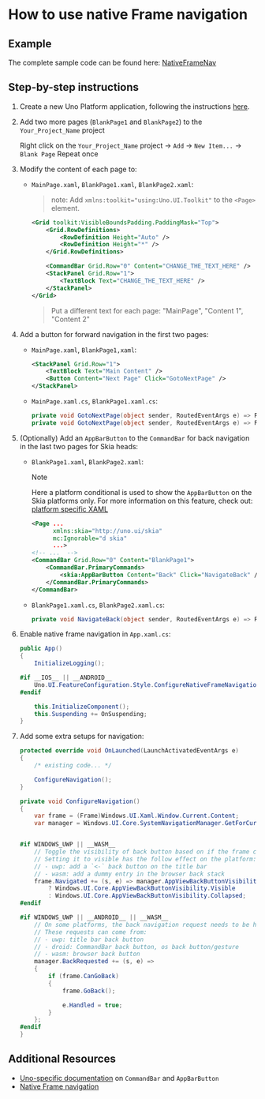 # How to use native Frame navigation

## Example
The complete sample code can be found here: [NativeFrameNav](https://github.com/unoplatform/Uno.Samples/tree/master/UI/NativeFrameNav)

## Step-by-step instructions
1. Create a new Uno Platform application, following the instructions [here](../get-started.md).
2. Add two more pages (`BlankPage1` and `BlankPage2`) to the `Your_Project_Name` project

    Right click on the `Your_Project_Name` project -> `Add` -> `New Item...` -> `Blank Page`
    Repeat once
3. Modify the content of each page to:
   - `MainPage.xaml`, `BlankPage1.xaml`, `BlankPage2.xaml`:
        > note: Add `xmlns:toolkit="using:Uno.UI.Toolkit"` to the `<Page>` element.
        ```xml
        <Grid toolkit:VisibleBoundsPadding.PaddingMask="Top">
            <Grid.RowDefinitions>
                <RowDefinition Height="Auto" />
                <RowDefinition Height="*" />
            </Grid.RowDefinitions>

            <CommandBar Grid.Row="0" Content="CHANGE_THE_TEXT_HERE" />
            <StackPanel Grid.Row="1">
                <TextBlock Text="CHANGE_THE_TEXT_HERE" />
            </StackPanel>
        </Grid>
        ```
        > Put a different text for each page: "MainPage", "Content 1", "Content 2"
4. Add a button for forward navigation in the first two pages:
    - `MainPage.xaml`, `BlankPage1,xaml`:
        ```xml
        <StackPanel Grid.Row="1">
            <TextBlock Text="Main Content" />
            <Button Content="Next Page" Click="GotoNextPage" />
        </StackPanel>
        ```
    - `MainPage.xaml.cs`, `BlankPage1.xaml.cs`:
        ```cs
        private void GotoNextPage(object sender, RoutedEventArgs e) => Frame.Navigate(typeof(BlankPage1)); // in MainPage
        private void GotoNextPage(object sender, RoutedEventArgs e) => Frame.Navigate(typeof(BlankPage2)); // in BlankPage1
        ```
5. (Optionally) Add an `AppBarButton` to the `CommandBar` for back navigation in the last two pages for Skia heads:
    - `BlankPage1.xaml`, `BlankPage2.xaml`:
        > [!NOTE]
        > Here a platform conditional is used to show the `AppBarButton` on the Skia platforms only. For more information on this feature, check out: [platform specific XAML](../platform-specific-xaml.md)
        ```xml
        <Page ...
              xmlns:skia="http://uno.ui/skia"
              mc:Ignorable="d skia"
              ...>
        <!-- ...  -->
        <CommandBar Grid.Row="0" Content="BlankPage1">
			<CommandBar.PrimaryCommands>
				<skia:AppBarButton Content="Back" Click="NavigateBack" />
			</CommandBar.PrimaryCommands>
		</CommandBar>
    - `BlankPage1.xaml.cs`, `BlankPage2.xaml.cs`:
        ```cs
        private void NavigateBack(object sender, RoutedEventArgs e) => Frame.GoBack(); // in both pages
        ```

6. Enable native frame navigation in `App.xaml.cs`:
    ```cs
    public App()
    {
        InitializeLogging();

    #if __IOS__ || __ANDROID__
        Uno.UI.FeatureConfiguration.Style.ConfigureNativeFrameNavigation();
    #endif

        this.InitializeComponent();
        this.Suspending += OnSuspending;
    }
    ```
7. Add some extra setups for navigation:
    ```cs
    protected override void OnLaunched(LaunchActivatedEventArgs e)
    {
        /* existing code... */

        ConfigureNavigation();
    }

    private void ConfigureNavigation()
    {
        var frame = (Frame)Windows.UI.Xaml.Window.Current.Content;
        var manager = Windows.UI.Core.SystemNavigationManager.GetForCurrentView();


    #if WINDOWS_UWP || __WASM__
        // Toggle the visibility of back button based on if the frame can navigate back.
        // Setting it to visible has the follow effect on the platform:
        // - uwp: add a `<-` back button on the title bar
        // - wasm: add a dummy entry in the browser back stack
        frame.Navigated += (s, e) => manager.AppViewBackButtonVisibility = frame.CanGoBack
            ? Windows.UI.Core.AppViewBackButtonVisibility.Visible
            : Windows.UI.Core.AppViewBackButtonVisibility.Collapsed;
    #endif

    #if WINDOWS_UWP || __ANDROID__ || __WASM__
        // On some platforms, the back navigation request needs to be hooked up to the back navigation of the Frame.
        // These requests can come from:
        // - uwp: title bar back button
        // - droid: CommandBar back button, os back button/gesture
        // - wasm: browser back button
        manager.BackRequested += (s, e) =>
        {
            if (frame.CanGoBack)
            {
                frame.GoBack();

                e.Handled = true;
            }
        };
    #endif
    }

## Additional Resources
- [Uno-specific documentation](../controls/CommandBar.md) on `CommandBar` and `AppBarButton`
- [Native Frame navigation](../features/native-frame-nav.md)
